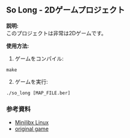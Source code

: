 ## So Long - 2Dゲームプロジェクト

**説明:**  
このプロジェクトは非常は2Dゲームです。

**使用方法:**  
1. ゲームをコンパイル:  

```make```

2. ゲームを実行:  

```./so_long [MAP_FILE.ber]```

### 参考資料
- [Minilibx Linux](https://github.com/42Paris/minilibx-linux)
- [original game](http://users.atw.hu/wolf3d/)
